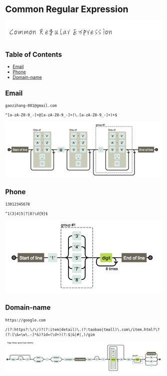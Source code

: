 # Common Regular Expression

![Regex](images/regex.png)

## Table of Contents

- [Email](#email)
- [Phone](#phone)
- [Domain-name](#domain-name)

## Email

`gaozihang-001@gmail.com`

```regex
^[a-zA-Z0-9_-]+@[a-zA-Z0-9_-]+(\.[a-zA-Z0-9_-]+)+$
```

![email](images/email.png)

## Phone

`13012345678`

```regex
^1(3|4|5|7|8)\d{9}$
```

![email](images/phone.png)

## Domain-name

`https://google.com`

```regex
/(?:https?:\/\/)?(?:item|detail)\.(?:taobao|tmall)\.com\/item.html?\?(?:[\&=\w\.-]*&)?id=(\d+)(?:$|&|#|,)/gim
```
![domain-name](images/domain-name.png)
